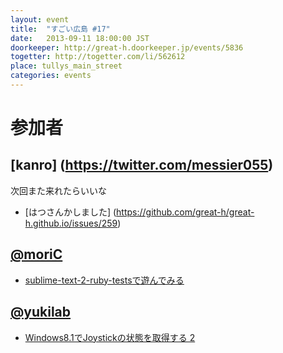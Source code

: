 ```yaml
---
layout: event
title:  "すごい広島 #17"
date:   2013-09-11 18:00:00 JST
doorkeeper: http://great-h.doorkeeper.jp/events/5836
togetter: http://togetter.com/li/562612
place: tullys_main_street
categories: events
---
```


# 参加者

## [kanro] (https://twitter.com/messier055)

次回また来れたらいいな

* [はつさんかしました] (https://github.com/great-h/great-h.github.io/issues/259)

## [@moriC](https://twitter.com/CentBoss)

* [sublime-text-2-ruby-testsで遊んでみる](http://blog.mori-theta.net/?p=303)

## [@yukilab](https://twitter.com/yukilab)

* [Windows8.1でJoystickの状態を取得する 2](http://yukilab3.blog.fc2.com/blog-entry-27.html)
